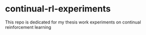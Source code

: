 # continual-rl-experiments
This repo is dedicated for my thesis work experiments on continual reinforcement learning
